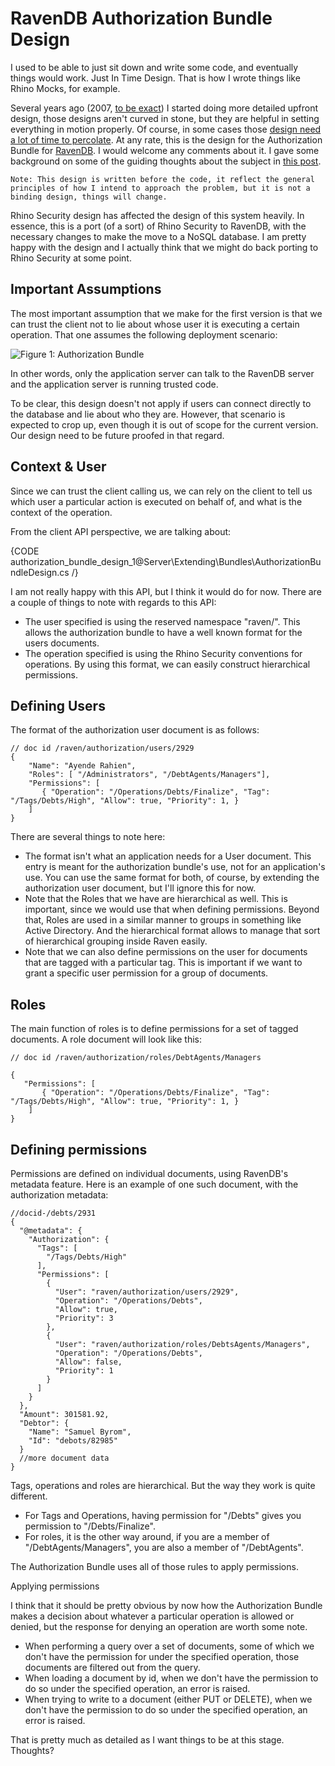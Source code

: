 # RavenDB Authorization Bundle Design

I used to be able to just sit down and write some code, and eventually things would work. Just In Time Design. That is how I wrote things like Rhino Mocks, for example.

Several years ago (2007, [to be exact](http://ayende.com/blog/2958/a-vision-of-enterprise-platform-security-infrastructure)) I started doing more detailed upfront design, those designs aren't curved in stone, but they are helpful in setting everything in motion properly. Of course, in some cases those [design need a lot of time to percolate](http://ayende.com/blog/3897/designing-a-document-database). At any rate, this is the design for the Authorization Bundle for [RavenDB](http://ravendb.net/). I would welcome any comments about it. I gave some background on some of the guiding thoughts about the subject in [this post](http://ayende.com/blog/4559/real-world-authorization-implementation-considerations).

    Note: This design is written before the code, it reflect the general principles of how I intend to approach the problem, but it is not a binding design, things will change.

Rhino Security design has affected the design of this system heavily. In essence, this is a port (of a sort) of Rhino Security to RavenDB, with the necessary changes to make the move to a NoSQL database. I am pretty happy with the design and I actually think that we might do back porting to Rhino Security at some point.

## Important Assumptions
The most important assumption that we make for the first version is that we can trust the client not to lie about whose user it is executing a certain operation. That one assumes the following deployment scenario:

![Figure 1: Authorization Bundle](images/authorization_bundle_faq.png)

In other words, only the application server can talk to the RavenDB server and the application server is running trusted code.

To be clear, this design doesn't not apply if users can connect directly to the database and lie about who they are. However, that scenario is expected to crop up, even though it is out of scope for the current version. Our design need to be future proofed in that regard.

## Context & User
Since we can trust the client calling us, we can rely on the client to tell us which user a particular action is executed on behalf of, and what is the context of the operation.

From the client API perspective, we are talking about:

{CODE authorization_bundle_design_1@Server\Extending\Bundles\AuthorizationBundleDesign.cs /}

I am not really happy with this API, but I think it would do for now. There are a couple of things to note with regards to this API:

* The user specified is using the reserved namespace "raven/". This allows the authorization bundle to have a well known format for the users documents.
* The operation specified is using the Rhino Security conventions for operations. By using this format, we can easily construct hierarchical permissions.

## Defining Users
The format of the authorization user document is as follows:

    // doc id /raven/authorization/users/2929
    {
        "Name": "Ayende Rahien",
        "Roles": [ "/Administrators", "/DebtAgents/Managers"],
        "Permissions": [
           { "Operation": "/Operations/Debts/Finalize", "Tag": "/Tags/Debts/High", "Allow": true, "Priority": 1, }
        ]
    }

There are several things to note here:

* The format isn't what an application needs for a User document. This entry is meant for the authorization bundle's use, not for an application's use. You can use the same format for both, of course, by extending the authorization user document, but I'll ignore this for now.
* Note that the Roles that we have are hierarchical as well. This is important, since we would use that when defining permissions. Beyond that, Roles are used in a similar manner to groups in something like Active Directory. And the hierarchical format allows to manage that sort of hierarchical grouping inside Raven easily.
* Note that we can also define permissions on the user for documents that are tagged with a particular tag. This is important if we want to grant a specific user permission for a group of documents.

## Roles
The main function of roles is to define permissions for a set of tagged documents. A role document will look like this:

    // doc id /raven/authorization/roles/DebtAgents/Managers

    {
       "Permissions": [
           { "Operation": "/Operations/Debts/Finalize", "Tag": "/Tags/Debts/High", "Allow": true, "Priority": 1, }
        ]
    }

## Defining permissions
Permissions are defined on individual documents, using RavenDB's metadata feature. Here is an example of one such document, with the authorization metadata:

    //docid-/debts/2931
    {
      "@metadata": {
        "Authorization": {
          "Tags": [
            "/Tags/Debts/High"
          ],
          "Permissions": [
            {
              "User": "raven/authorization/users/2929",
              "Operation": "/Operations/Debts",
              "Allow": true,
              "Priority": 3
            },
            {
              "User": "raven/authorization/roles/DebtsAgents/Managers",
              "Operation": "/Operations/Debts",
              "Allow": false,
              "Priority": 1
            }
          ]
        }
      },
      "Amount": 301581.92,
      "Debtor": {
        "Name": "Samuel Byrom",
        "Id": "debots/82985"
      }
      //more document data
    }

Tags, operations and roles are hierarchical. But the way they work is quite different.

* For Tags and Operations, having permission for "/Debts" gives you permission to "/Debts/Finalize".
* For roles, it is the other way around, if you are a member of "/DebtAgents/Managers", you are also a member of "/DebtAgents".

The Authorization Bundle uses all of those rules to apply permissions.

Applying permissions

I think that it should be pretty obvious by now how the Authorization Bundle makes a decision about whatever a particular operation is allowed or denied, but the response for denying an operation are worth some note.

* When performing a query over a set of documents, some of which we don't have the permission for under the specified operation, those documents are filtered out from the query.
* When loading a document by id, when we don't have the permission to do so under the specified operation, an error is raised.
* When trying to write to a document (either PUT or DELETE), when we don't have the permission to do so under the specified operation, an error is raised.

That is pretty much as detailed as I want things to be at this stage. Thoughts?